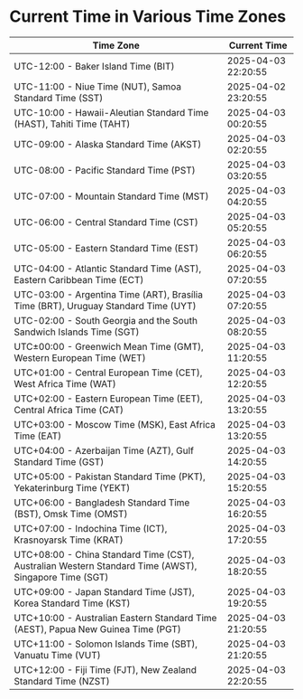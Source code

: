 # Current Time in Various Time Zones

| Time Zone | Current Time |
|-----------|--------------|
| UTC-12:00 - Baker Island Time (BIT) | 2025-04-03 22:20:55 |
| UTC-11:00 - Niue Time (NUT), Samoa Standard Time (SST) | 2025-04-02 23:20:55 |
| UTC-10:00 - Hawaii-Aleutian Standard Time (HAST), Tahiti Time (TAHT) | 2025-04-03 00:20:55 |
| UTC-09:00 - Alaska Standard Time (AKST) | 2025-04-03 02:20:55 |
| UTC-08:00 - Pacific Standard Time (PST) | 2025-04-03 03:20:55 |
| UTC-07:00 - Mountain Standard Time (MST) | 2025-04-03 04:20:55 |
| UTC-06:00 - Central Standard Time (CST) | 2025-04-03 05:20:55 |
| UTC-05:00 - Eastern Standard Time (EST) | 2025-04-03 06:20:55 |
| UTC-04:00 - Atlantic Standard Time (AST), Eastern Caribbean Time (ECT) | 2025-04-03 07:20:55 |
| UTC-03:00 - Argentina Time (ART), Brasília Time (BRT), Uruguay Standard Time (UYT) | 2025-04-03 07:20:55 |
| UTC-02:00 - South Georgia and the South Sandwich Islands Time (SGT) | 2025-04-03 08:20:55 |
| UTC±00:00 - Greenwich Mean Time (GMT), Western European Time (WET) | 2025-04-03 11:20:55 |
| UTC+01:00 - Central European Time (CET), West Africa Time (WAT) | 2025-04-03 12:20:55 |
| UTC+02:00 - Eastern European Time (EET), Central Africa Time (CAT) | 2025-04-03 13:20:55 |
| UTC+03:00 - Moscow Time (MSK), East Africa Time (EAT) | 2025-04-03 13:20:55 |
| UTC+04:00 - Azerbaijan Time (AZT), Gulf Standard Time (GST) | 2025-04-03 14:20:55 |
| UTC+05:00 - Pakistan Standard Time (PKT), Yekaterinburg Time (YEKT) | 2025-04-03 15:20:55 |
| UTC+06:00 - Bangladesh Standard Time (BST), Omsk Time (OMST) | 2025-04-03 16:20:55 |
| UTC+07:00 - Indochina Time (ICT), Krasnoyarsk Time (KRAT) | 2025-04-03 17:20:55 |
| UTC+08:00 - China Standard Time (CST), Australian Western Standard Time (AWST), Singapore Time (SGT) | 2025-04-03 18:20:55 |
| UTC+09:00 - Japan Standard Time (JST), Korea Standard Time (KST) | 2025-04-03 19:20:55 |
| UTC+10:00 - Australian Eastern Standard Time (AEST), Papua New Guinea Time (PGT) | 2025-04-03 21:20:55 |
| UTC+11:00 - Solomon Islands Time (SBT), Vanuatu Time (VUT) | 2025-04-03 21:20:55 |
| UTC+12:00 - Fiji Time (FJT), New Zealand Standard Time (NZST) | 2025-04-03 22:20:55 |
